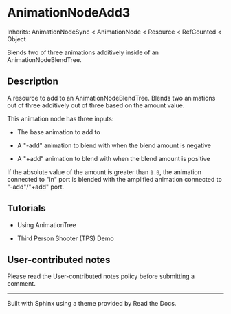 # AnimationNodeAdd3

Inherits: AnimationNodeSync < AnimationNode < Resource < RefCounted < Object

Blends two of three animations additively inside of an AnimationNodeBlendTree.

## Description

A resource to add to an AnimationNodeBlendTree. Blends two animations out of
three additively out of three based on the amount value.

This animation node has three inputs:

  * The base animation to add to

  * A "-add" animation to blend with when the blend amount is negative

  * A "+add" animation to blend with when the blend amount is positive

If the absolute value of the amount is greater than `1.0`, the animation
connected to "in" port is blended with the amplified animation connected to
"-add"/"+add" port.

## Tutorials

  * Using AnimationTree

  * Third Person Shooter (TPS) Demo

## User-contributed notes

Please read the User-contributed notes policy before submitting a comment.

* * *

Built with Sphinx using a theme provided by Read the Docs.


